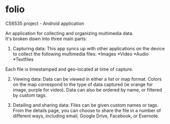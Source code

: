 # folio
CS6535 project - Android application

An application for collecting and organizing multimedia data.  
It's broken down into three main parts:

1. Capturing data:
  This app syncs up with other applications on the device to collect the following multimedia files:
	*Images
	*Video
	*Audio
	*Textfiles

  Each file is timestamped and geo-located at time of capture.

2. Viewing data:
  Data can be viewed in either a list or map format.  Colors on the map correspond to the type of data captured (ie orange for image, purple for video).  Data can also be ordered by name, or filtered by custom tags.

3. Detailing and sharing data:
  Files can be given custom names or tags.  From the details page, you can choose to share the file in a number of different ways, including email, Google Drive, Facebook, or Evernote.


